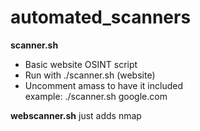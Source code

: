 # automated_scanners  

**scanner.sh**  
- Basic website OSINT script  
- Run with ./scanner.sh (website)  
- Uncomment amass to have it included  
example: ./scanner.sh google.com  

**webscanner.sh** 
just adds nmap

